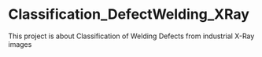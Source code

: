 # Classification_DefectWelding_XRay
This project is about Classification of Welding Defects from industrial X-Ray images
